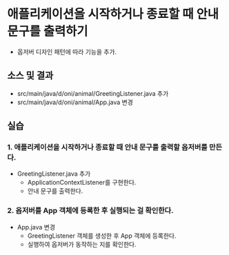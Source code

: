 # 애플리케이션을 시작하거나 종료할 때 안내 문구를 출력하기


- 옵저버 디자인 패턴에 따라 기능을 추가.

## 소스 및 결과

- src/main/java/d/oni/animal/GreetingListener.java 추가
- src/main/java/d/oni/animal/App.java 변경

## 실습  

### 1. 애플리케이션을 시작하거나 종료할 때 안내 문구를 출력할 옵저버를 만든다.

- GreetingListener.java 추가
  - ApplicationContextListener를 구현한다.
  - 안내 문구를 출력한다.
  

### 2. 옵저버를 App 객체에 등록한 후 실행되는 걸 확인한다.

- App.java 변경
  - GreetingListener 객체를 생성한 후 App 객체에 등록한다.
  - 실행하여 옵저버가 동작하는 지를 확인한다.
    
